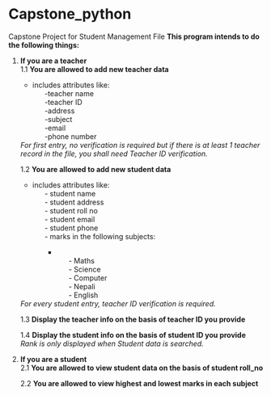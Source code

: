 # Capstone_python
Capstone Project for Student Management File
**This program intends to do the following things:**
1. **If you are a teacher**<br>
    1.1 **You are allowed to add new teacher data**<br>
        <ul><li>includes attributes like:<br>
             <ul>-teacher name<br>
             -teacher ID<br>
             -address<br>
             -subject<br>
             -email<br>
             -phone number<br></ul>
         </li>
         </ul>
        *For first entry, no verification is required but if there is at least 1 teacher record in the file, you shall need Teacher ID verification.*<br>
    
    1.2 **You are allowed to add new student data**<br>
        <ul><li>includes attributes like:<br>
          <ul>- student name<br>
          - student address<br>
          - student roll no<br>
            - student email<br>
            - student phone<br>
            - marks in the following subjects:<br>
               <ul><li><ul> - Maths<br>
                - Science<br>
                - Computer<br>
                - Nepali<br>
                - English<br></ul></li></ul></ul></li></ul>
        *For every student entry, teacher ID verification is required.*<br>
    
    1.3 **Display the teacher info on the basis of teacher ID you provide**<br>
    
    1.4 **Display the student info on the basis of student ID you provide**<br>
        *Rank is only displayed when Student data is searched.*<br>
        
2. **If you are a student**<br>
    2.1 **You are allowed to view student data on the basis of student roll_no**<br>
    
    2.2 **You are allowed to view highest and lowest marks in each subject**<br>
